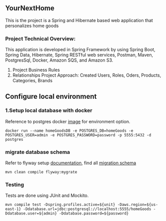 ## YourNextHome 
This is the project is a Spring and Hibernate based web application that personalizes home goods

### Project Technical Overview:
This application is developed in Spring Framework by using 
Spring Boot, Spring Data, Hibernate, Spring RESTful web services, 
Postman, Maven, PostgresSql, Docker, Amazon SQS, and Amazon S3.
1. Project Business Rules
2. Relationships
       Project Approach:
       Created Users, Roles, Oders, Products, Categories, Brands 
       
## Configure local environment
### 1.Setup local database with docker
Reference to postgres docker [image](http://hub.docker.com/_/postgres) for environment option.
```
docker run --name homeGoodsDB -e POSTGRES_DB=homeGoods -e POSTGRES_USER=admin -e POSTGRES_PASSWORD=password -p 5555:5432 -d postgres
```
### migrate database schema
Refer to flyway setup [documentation](https://flywaydb.org/documentation/migrations), find all [migration schema](src/main/resources/db/migrate)
```
mvn clean compile flyway:mygrate
```
### Testing 
Tests are done using JUnit and Mockito. 
```
mvn compile test -Dspring.profiles.active=${unit} -Daws.region=${us-east-1} -Ddatabase.url=jdbc:postgresql://localhost:5555/homeGoods -Ddatabase.user=${admin} -Ddatabase.password=${password} 
```
